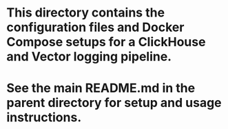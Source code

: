 # This directory contains the configuration files and Docker Compose setups for a ClickHouse and Vector logging pipeline.
# See the main README.md in the parent directory for setup and usage instructions.
